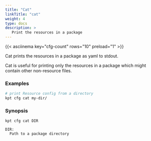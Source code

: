 ```yaml
---
title: "Cat"
linkTitle: "cat"
weight: 4
type: docs
description: >
   Print the resources in a package
---
```


{{< asciinema key="cfg-count" rows="10" preload="1" >}}

Cat prints the resources in a package as yaml to stdout.

Cat is useful for printing only the resources in a package which might
contain other non-resource files.

### Examples

```sh
# print Resource config from a directory
kpt cfg cat my-dir/
```

### Synopsis

    kpt cfg cat DIR

    DIR:
      Path to a package directory

